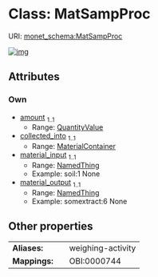 
# Class: MatSampProc




URI: [monet_schema:MatSampProc](http://example.com/monet_schema/MatSampProc)


[![img](https://yuml.me/diagram/nofunky;dir:TB/class/[QuantityValue],[NamedThing],[MaterialContainer],[NamedThing]<material_output%201..1-++[MatSampProc],[NamedThing]<material_input%201..1-++[MatSampProc],[MaterialContainer]<collected_into%201..1-++[MatSampProc],[QuantityValue]<amount%201..1-++[MatSampProc])](https://yuml.me/diagram/nofunky;dir:TB/class/[QuantityValue],[NamedThing],[MaterialContainer],[NamedThing]<material_output%201..1-++[MatSampProc],[NamedThing]<material_input%201..1-++[MatSampProc],[MaterialContainer]<collected_into%201..1-++[MatSampProc],[QuantityValue]<amount%201..1-++[MatSampProc])

## Attributes


### Own

 * [amount](amount.md)  <sub>1..1</sub>
     * Range: [QuantityValue](QuantityValue.md)
 * [collected_into](collected_into.md)  <sub>1..1</sub>
     * Range: [MaterialContainer](MaterialContainer.md)
 * [material_input](material_input.md)  <sub>1..1</sub>
     * Range: [NamedThing](NamedThing.md)
     * Example: soil:1 None
 * [material_output](material_output.md)  <sub>1..1</sub>
     * Range: [NamedThing](NamedThing.md)
     * Example: somextract:6 None

## Other properties

|  |  |  |
| --- | --- | --- |
| **Aliases:** | | weighing-activity |
| **Mappings:** | | OBI:0000744 |

